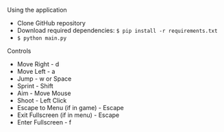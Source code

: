 

Using the application
* Clone GitHub repository
* Download required dependencies: ```$ pip install -r requirements.txt```
* ```$ python main.py```

 Controls
* Move Right - d
* Move Left - a
* Jump - w or Space
* Sprint - Shift
* Aim - Move Mouse
* Shoot - Left Click
* Escape to Menu (if in game) - Escape
* Exit Fullscreen (if in menu) - Escape
* Enter Fullscreen - f
